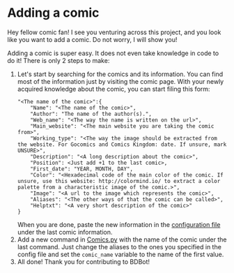 # Adding a comic

Hey fellow comic fan! I see you venturing across this project, and you look like you want to add a comic. Do not worry, I will show you!

Adding a comic is super easy. It does not even take knowledge in code to do it! There is only 2 steps to make:
    
1. Let's start by searching for the comics and its information. You can find most of the information just by visiting the comic page. With your newly acquired knowledge     about the comic, you can start filing this form:
    ```
    "<The name of the comic>":{
        "Name": "<The name of the comic>",
        "Author": "The name of the author(s).",
        "Web_name": "<The way the name is written on the url>",
        "Main_website": "<The main website you are taking the comic from>",
        "Working_type": "<The way the image should be extracted from the website. For Gocomics and Comics Kingdom: date. If unsure, mark UNSURE>",
        "Description": "<A long description about the comic>",
        "Position": <Just add +1 to the last comic>,
        "First_date": "YEAR, MONTH, DAY",
        "Color": "<Hexadecimal code of the main color of the comic. If unsure, use this website: http://colormind.io/ to extract a color palette from a characteristic image of the comic.>",
        "Image": "<A url to the image which represents the comic>",
        "Aliases": "<The other ways of that the comic can be called>",
        "Helptxt": "<A very short description of the comic>"
    }
    ```
    When you are done, paste the new information in the [configuration file](comics_details.json) under the last comic information.
2. Add a new command in [Comics.py](../Scripts/Comics.py) with the name of the comic under the last command. Just change the aliases to the ones you specified in the config file and set the `comic_name` variable to the name of the first value. 
3. All done! Thank you for contributing to BDBot!
